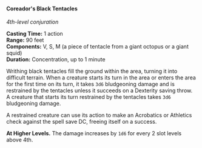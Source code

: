 #### Coreador's Black Tentacles
<!-- previously "Black Tentacles" -->
<!-- TODO Check and tag this spell -->
<!-- markdownlint-disable-next-line no-emphasis-as-heading -->
_4th-level conjuration_

**Casting Time:** 1 action \
**Range:** 90 feet \
**Components:** V, S, M (a piece of tentacle from a giant octopus or a giant squid) \
**Duration:** Concentration, up to 1 minute

Writhing black tentacles fill the ground within the area, turning it into difficult terrain.
When a creature starts its turn in the area or enters the area for the first time on its turn, it takes `3d6` bludgeoning damage and is restrained by the tentacles unless it succeeds on a Dexterity saving throw.
A creature that starts its turn restrained by the tentacles takes `3d6` bludgeoning damage.

A restrained creature can use its action to make an Acrobatics or Athletics check against the spell save DC, freeing itself on a success.

**At Higher Levels.**
The damage increases by `1d6` for every 2 slot levels above 4th.
